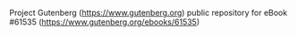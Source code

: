 Project Gutenberg (https://www.gutenberg.org) public repository for eBook #61535 (https://www.gutenberg.org/ebooks/61535)
